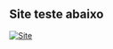 ## Site teste abaixo
[![Site](https://img.shields.io/badge/website-000000?style=for-the-badge&logo=About.me&logoColor=white)](https://testevision.netlify.app/)
